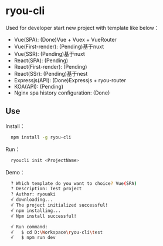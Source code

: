 # ryou-cli
Used for developer start new project with template like below：
- Vue(SPA): (Done)Vue + Vuex + VueRouter
- Vue(First-render): (Pending)基于nuxt
- Vue(SSR): (Pending)基于nuxt
- React(SPA): (Pending)
- React(First-render): (Pending)
- React(SSr): (Pending)基于nest
- Expressjs(API): (Done)Expressjs + ryou-router
- KOA(API): (Pending)
- Nginx spa history configuration: (Done)

## Use

Install：
```sh
  npm install -g ryou-cli
```

Run：
```sh
  ryoucli init <ProjectName>
```

Demo：
```sh
  ? Which template do you want to choice? Vue(SPA)
  ? Description: Test project
  ? Author: ryouaki
  √ downloading...
  √ The project initialized successful!
  √ npm installing...
  √ Npm install successful!

  √ Run command:
  √   $ cd D:\Workspace\ryou-cli\test
  √   $ npm run dev
```
